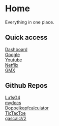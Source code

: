 # Home

Everything in one place.

## Quick access

[Dashboard](about:home) <br>
[Google](https://www.google.com) <br>
[Youtube](https://www.youtube.com) <br>
[Netflix](https://www.netflix.com) <br>
[GMX](https://www.gmx.de) <br>

## Github Repos

[Lu1sG4](https://github.com/Lu1sG4) <br>
[mydocs](https://github.com/Lu1sG4/mydocs) <br>
[Doppelkopfcalculator](https://github.com/Lu1sG4/doppelkopfcalculator) <br>
[TicTacToe](https://github.com/Lu1sG4/tictactoe) <br>
[gascalcV2](https://github.com/Lu1sG4/gascalcv2) <br>